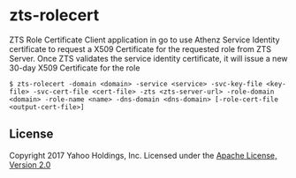 zts-rolecert
============

ZTS Role Certificate Client application in go to use Athenz Service
Identity certificate to request a X509 Certificate for the requested
role from ZTS Server. Once ZTS validates the service identity certificate,
it will issue a new 30-day X509 Certificate for the role

```shell
$ zts-rolecert -domain <domain> -service <service> -svc-key-file <key-file> -svc-cert-file <cert-file> -zts <zts-server-url> -role-domain <domain> -role-name <name> -dns-domain <dns-domain> [-role-cert-file <output-cert-file>]
```

## License

Copyright 2017 Yahoo Holdings, Inc.
Licensed under the [Apache License, Version 2.0](http://www.apache.org/licenses/LICENSE-2.0)
